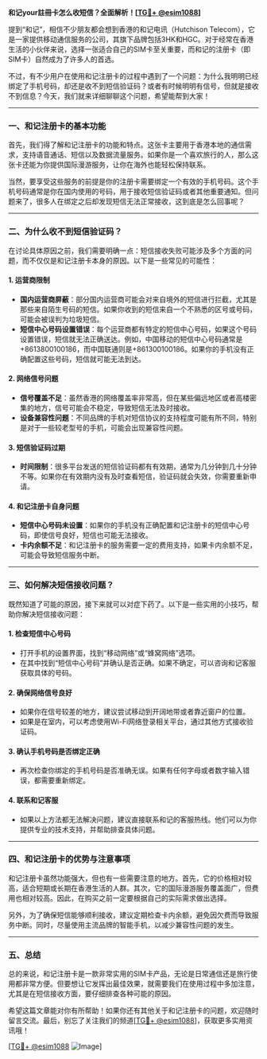 **和记your註冊卡怎么收短信？全面解析！[[TG💪+ @esim1088](https://t.me/s/esim1088)]**

提到“和记”，相信不少朋友都会想到香港的和记电讯（Hutchison Telecom），它是一家提供移动通信服务的公司，其旗下品牌包括3HK和HGC。对于经常在香港生活的小伙伴来说，选择一张适合自己的SIM卡至关重要，而和记的注册卡（即SIM卡）自然成为了许多人的首选。

不过，有不少用户在使用和记注册卡的过程中遇到了一个问题：为什么我明明已经绑定了手机号码，却还是收不到短信验证码？或者有时候明明有信号，但就是接收不到信息？今天，我们就来详细聊聊这个问题，希望能帮到大家！

---

### 一、和记注册卡的基本功能

首先，我们得了解和记注册卡的功能和特点。这张卡主要用于香港本地的通信需求，支持语音通话、短信以及数据流量服务。如果你是一个喜欢旅行的人，那么这张卡还能为你提供国际漫游服务，让你在海外也能轻松保持联系。

当然，要享受这些服务的前提是你的注册卡需要绑定一个有效的手机号码。这个手机号码通常是你在国内使用的号码，用于接收短信验证码或者其他重要通知。但问题来了，很多人在绑定之后却发现短信无法正常接收，这到底是怎么回事呢？

---

### 二、为什么收不到短信验证码？

在讨论具体原因之前，我们需要明确一点：短信接收失败可能涉及多个方面的问题，而不仅仅是和记注册卡本身的原因。以下是一些常见的可能性：

#### 1. **运营商限制**
   - **国内运营商屏蔽**：部分国内运营商可能会对来自境外的短信进行拦截，尤其是那些来自陌生号码的短信。如果你收到的短信来自一个不熟悉的区号或号码，可能会被误判为垃圾短信。
   - **短信中心号码设置错误**：每个运营商都有特定的短信中心号码，如果这个号码设置错误，短信就无法正确送达。例如，中国移动的短信中心号码通常是+8613800100186，而中国联通则是+861300100186。如果你的手机没有正确配置这些号码，短信就可能无法到达。

#### 2. **网络信号问题**
   - **信号覆盖不足**：虽然香港的网络覆盖率非常高，但在某些偏远地区或者高楼密集的地方，信号可能会不稳定，导致短信无法及时接收。
   - **设备兼容性问题**：不同品牌的手机对短信协议的支持程度可能有所不同，特别是对于一些较老型号的手机，可能会出现兼容性问题。

#### 3. **短信验证码过期**
   - **时间限制**：很多平台发送的短信验证码都有有效期，通常为几分钟到几十分钟不等。如果你在有效期内没有及时查看短信，验证码就会失效，你需要重新申请。

#### 4. **和记注册卡自身问题**
   - **短信中心号码未设置**：如果你的手机没有正确配置和记注册卡的短信中心号码，即使信号良好，短信也可能无法接收。
   - **卡内余额不足**：和记注册卡的服务需要一定的费用支持，如果卡内余额不足，可能会导致短信服务中断。

---

### 三、如何解决短信接收问题？

既然知道了可能的原因，接下来就可以对症下药了。以下是一些实用的小技巧，帮助你解决短信接收问题：

#### 1. **检查短信中心号码**
   - 打开手机的设置界面，找到“移动网络”或“蜂窝网络”选项。
   - 在其中找到“短信中心号码”并确认是否正确。如果不确定，可以咨询和记客服获取具体的号码。

#### 2. **确保网络信号良好**
   - 如果你在信号较差的地方，建议尝试移动到开阔地带或者靠近窗户的位置。
   - 如果是在室内，可以考虑使用Wi-Fi网络登录相关平台，通过其他方式接收验证码。

#### 3. **确认手机号码是否绑定正确**
   - 再次检查你绑定的手机号码是否准确无误。如果有任何字母或者数字输入错误，都需要重新绑定。

#### 4. **联系和记客服**
   - 如果以上方法都无法解决问题，建议直接联系和记的客服热线。他们可以为你提供专业的技术支持，并帮助排查具体问题。

---

### 四、和记注册卡的优势与注意事项

和记注册卡虽然功能强大，但也有一些需要注意的地方。首先，它的价格相对较高，适合短期或长期在香港生活的人群。其次，它的国际漫游服务覆盖面广，但费用也相对较高。因此，在购买之前一定要根据自己的实际需求做出选择。

另外，为了确保短信能够顺利接收，建议定期检查卡内余额，避免因欠费而导致服务中断。同时，尽量使用主流品牌的智能手机，以减少兼容性问题的发生。

---

### 五、总结

总的来说，和记注册卡是一款非常实用的SIM卡产品，无论是日常通信还是旅行使用都非常方便。但要想让它发挥出最佳效果，就需要我们在使用过程中多加注意，尤其是在短信接收方面，要仔细排查各种可能的原因。

希望这篇文章能对你有所帮助！如果你还有其他关于和记注册卡的问题，欢迎随时留言交流。最后，别忘了关注我们的频道[[TG💪+ @esim1088](https://t.me/s/esim1088)]，获取更多实用资讯哦！

[[TG💪+ @esim1088](https://t.me/s/esim1088) ![Image](https://i.postimg.cc/4NQfJmqS/Snipaste-2025-05-13-00-14-12.png)]